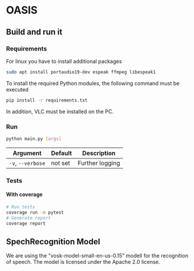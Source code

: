 # OASIS

## Build and run it

### Requirements

For linux you have to install additional packages

```bash
sudo apt install portaudio19-dev espeak ffmpeg libespeak1
```

To install the required Python modules, the following command must be executed

```bash
pip install -r requirements.txt
```

In addition, VLC must be installed on the PC.

### Run

```bash
python main.py [args]
```

| Argument          | Default | Description     |
| ----------------- | ------- | --------------- |
| `-v`, `--verbose` | not set | Further logging |

### Tests

#### With coverage

```bash
# Run tests
coverage run -m pytest
# Generate report
coverage report
```

## SpechRecognition Model

We are using the "vosk-model-small-en-us-0.15" modell for the recognition of speech. The model is licensed under the Apache 2.0 license.